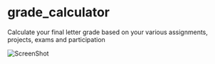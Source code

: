 # grade_calculator
Calculate your final letter grade based on your various assignments, projects, exams and participation


![ScreenShot](https://i.imgur.com/LMpGTF2.png)
